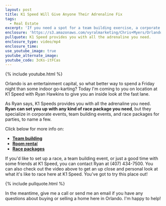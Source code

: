 ```yaml
---
layout: post
title: K1 Speed Will Give Anyone Their Adrenaline Fix
tags:
  - Real Estate
excerpt: 'If you need a spot for a team building exercise, a corporate event, or just a competitive and adrenaline-pumping atmosphere with some friends, K1 Speed is your place.'
enclosure: 'https://s3.amazonaws.com/vyralmarketing/Chris+Myers/Orlando+Property+Group+Visit+to+K1+Speed.mp4'
pullquote: K1 Speed provides you with all the adrenaline you need.
enclosure_type: video/mp4
enclosure_time:
use_youtube_image: true
youtube_alternate_image:
youtube_code: 3cKs-itFCas
---
```



{% include youtube.html %}

Orlando is an entertainment capital, so what better way to spend a Friday night than some indoor go-karting? Today I'm coming to you on location at K1 Speed with Ryan Hawkins to give you an inside look at the fast lane.

As Ryan says, K1 Speeds provides you with all the adrenaline you need. **Ryan can set you up with any kind of race package you need**, but they specialize in corporate events, team building events, and race packages for parties, to name a few.&nbsp;

Click below for more info on:

* [**Team building**](https://trello-attachments.s3.amazonaws.com/55a567e7cfb3ca3f3bd5756d/58e28d51d2c299832f738364/f5105f379d4499febfa81bb6c42f5e98/Team_Building.pdf)
* [**Room renta**l](https://trello-attachments.s3.amazonaws.com/55a567e7cfb3ca3f3bd5756d/58e28d51d2c299832f738364/37b6b0d0ab370ad98136d47eb8ecd752/Room_Rental-_Orlando.pdf)
* [**Race packages**](https://trello-attachments.s3.amazonaws.com/55a567e7cfb3ca3f3bd5756d/58e28d51d2c299832f738364/f3851b83e63df193bdb69df604a794dd/Race_Packages.pdf)

If you'd like to set up a race, a team building event, or just a good time with some friends at K1 Speed, you can contact Ryan at (407) 434-7500. You can also check out the video above to get an up close and personal look at what it's like to race here at K1 Speed. You've got to try this place out!

{% include pullquote.html %}

In the meantime, give me a call or send me an email if you have any questions about buying or selling a home here in Orlando. I'm happy to help!